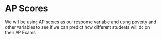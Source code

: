 # AP Scores

We will be using AP scores as our response variable and using poverty and other variables to see if we can predict how different students will do on their AP Exams. 

